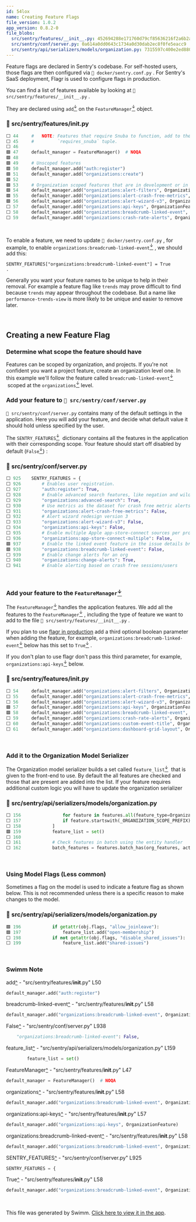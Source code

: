 ```yaml
---
id: 54lox
name: Creating Feature Flags
file_version: 1.0.2
app_version: 0.8.2-0
file_blobs:
  src/sentry/features/__init__.py: 452694288e171760d79cf85636216f2a6b2a95df
  src/sentry/conf/server.py: 0a614a0dd0643c1734a0d30dab2ec8f0fe5eacc9
  src/sentry/api/serializers/models/organization.py: 7315597c400e2ed8800b18c8e35fba67c466b47f
---
```


Feature flags are declared in Sentry's codebase. For self-hosted users, those flags are then configured via `📄 docker/sentry.conf.py` . For Sentry's SaaS deployment, Flagr is used to configure flags in production.

You can find a list of features available by looking at `📄 src/sentry/features/__init__.py` .

They are declared using `add`[<sup id="hylf3">↓</sup>](#f-hylf3) on the `FeatureManager`[<sup id="KmnaP">↓</sup>](#f-KmnaP) object.
<!-- NOTE-swimm-snippet: the lines below link your snippet to Swimm -->
### 📄 src/sentry/features/__init__.py
```python
⬜ 44     #   NOTE: Features that require Snuba to function, add to the
⬜ 45     #         `requires_snuba` tuple.
⬜ 46     
🟩 47     default_manager = FeatureManager()  # NOQA
🟩 48     
🟩 49     # Unscoped features
🟩 50     default_manager.add("auth:register")
🟩 51     default_manager.add("organizations:create")
🟩 52     
🟩 53     # Organization scoped features that are in development or in customer trials.
🟩 54     default_manager.add("organizations:alert-filters", OrganizationFeature)
🟩 55     default_manager.add("organizations:alert-crash-free-metrics", OrganizationFeature, True)
🟩 56     default_manager.add("organizations:alert-wizard-v3", OrganizationFeature, True)
⬜ 57     default_manager.add("organizations:api-keys", OrganizationFeature)
⬜ 58     default_manager.add("organizations:breadcrumb-linked-event", OrganizationFeature, True)
⬜ 59     default_manager.add("organizations:crash-rate-alerts", OrganizationFeature, True)
```

<br/>

To enable a feature, we need to update `📄 docker/sentry.conf.py` , for example, to enable `organizations:breadcrumb-linked-event`[<sup id="Zc1Nnq">↓</sup>](#f-Zc1Nnq) , we should add this:

```
SENTRY_FEATURES["organizations:breadcrumb-linked-event"] = True
.
```

Generally you want your feature names to be unique to help in their removal. For example a feature flag like `trends` may prove difficult to find because `trends` may appear throughout the codebase. But a name like `performance-trends-view` is more likely to be unique and easier to remove later.

<br/>

## Creating a new Feature Flag

### Determine what scope the feature should have

Features can be scoped by organization, and projects. If you're not confident you want a project feature, create an organization level one. In this example we'll follow the feature called `breadcrumb-linked-event`[<sup id="1JBuEK">↓</sup>](#f-1JBuEK)  scoped at the `organizations`[<sup id="Z2n9fPJ">↓</sup>](#f-Z2n9fPJ) level.

### Add your feature to `📄 src/sentry/conf/server.py`

`📄 src/sentry/conf/server.py` contains many of the default settings in the application. Here you will add your feature, and decide what default value it should hold unless specified by the user.

The `SENTRY_FEATURES`[<sup id="Z3CxwT">↓</sup>](#f-Z3CxwT)  dictionary contains all the features in the application with their corresponding scope. Your feature should start off disabled by default (`False`[<sup id="Z24Iltd">↓</sup>](#f-Z24Iltd)) :
<!-- NOTE-swimm-snippet: the lines below link your snippet to Swimm -->
### 📄 src/sentry/conf/server.py
```python
⬜ 925    SENTRY_FEATURES = {
⬜ 926        # Enables user registration.
⬜ 927        "auth:register": True,
⬜ 928        # Enable advanced search features, like negation and wildcard matching.
⬜ 929        "organizations:advanced-search": True,
⬜ 930        # Use metrics as the dataset for crash free metric alerts
⬜ 931        "organizations:alert-crash-free-metrics": False,
⬜ 932        # Alert wizard redesign version 3
⬜ 933        "organizations:alert-wizard-v3": False,
⬜ 934        "organizations:api-keys": False,
⬜ 935        # Enable multiple Apple app-store-connect sources per project.
⬜ 936        "organizations:app-store-connect-multiple": False,
🟩 937        # Enable the linked event feature in the issue details breadcrumb.
🟩 938        "organizations:breadcrumb-linked-event": False,
⬜ 939        # Enable change alerts for an org
⬜ 940        "organizations:change-alerts": True,
⬜ 941        # Enable alerting based on crash free sessions/users
```

<br/>

### Add your feature to the `FeatureManager`[<sup id="KmnaP">↓</sup>](#f-KmnaP)

The `FeatureManager`[<sup id="KmnaP">↓</sup>](#f-KmnaP) handles the application features. We add all the features to the `FeatureManager`[<sup id="KmnaP">↓</sup>](#f-KmnaP) , including the type of feature we want to add to the file `📄 src/sentry/features/__init__.py` .

If you plan to use [flagr in production](#enabling-your-feature-in-production) add a third optional boolean parameter when adding the feature, for example, `organizations:breadcrumb-linked-event`[<sup id="Zc1Nnq">↓</sup>](#f-Zc1Nnq) below has this set to `True`[<sup id="Z2hB0ax">↓</sup>](#f-Z2hB0ax) .

If you don't plan to use flagr don't pass this third parameter, for example, `organizations:api-keys`[<sup id="w6LTT">↓</sup>](#f-w6LTT) below.
<!-- NOTE-swimm-snippet: the lines below link your snippet to Swimm -->
### 📄 src/sentry/features/__init__.py
```python
⬜ 54     default_manager.add("organizations:alert-filters", OrganizationFeature)
⬜ 55     default_manager.add("organizations:alert-crash-free-metrics", OrganizationFeature, True)
⬜ 56     default_manager.add("organizations:alert-wizard-v3", OrganizationFeature, True)
🟩 57     default_manager.add("organizations:api-keys", OrganizationFeature)
🟩 58     default_manager.add("organizations:breadcrumb-linked-event", OrganizationFeature, True)
⬜ 59     default_manager.add("organizations:crash-rate-alerts", OrganizationFeature, True)
⬜ 60     default_manager.add("organizations:custom-event-title", OrganizationFeature)
⬜ 61     default_manager.add("organizations:dashboard-grid-layout", OrganizationFeature, True)
```

<br/>

### Add it to the Organization Model Serializer

The Organization model serializer builds a set called `feature_list`[<sup id="1HbxpY">↓</sup>](#f-1HbxpY)  that is given to the front-end to use. By default the all features are checked and those that are present are added into the list. If your feature requires additional custom logic you will have to update the organization serializer
<!-- NOTE-swimm-snippet: the lines below link your snippet to Swimm -->
### 📄 src/sentry/api/serializers/models/organization.py
<!-- collapsed -->

```python
⬜ 156                for feature in features.all(feature_type=OrganizationFeature).keys()
⬜ 157                if feature.startswith(_ORGANIZATION_SCOPE_PREFIX)
⬜ 158            ]
🟩 159            feature_list = set()
⬜ 160    
⬜ 161            # Check features in batch using the entity handler
⬜ 162            batch_features = features.batch_has(org_features, actor=user, organization=obj)
```

<br/>

### Using Model Flags (Less common)

Sometimes a flag on the model is used to indicate a feature flag as shown below. This is not recommended unless there is a specific reason to make changes to the model.
<!-- NOTE-swimm-snippet: the lines below link your snippet to Swimm -->
### 📄 src/sentry/api/serializers/models/organization.py
```python
🟩 196            if getattr(obj.flags, "allow_joinleave"):
🟩 197                feature_list.add("open-membership")
⬜ 198            if not getattr(obj.flags, "disable_shared_issues"):
⬜ 199                feature_list.add("shared-issues")
```

<br/>

<!-- THIS IS AN AUTOGENERATED SECTION. DO NOT EDIT THIS SECTION DIRECTLY -->
### Swimm Note

<span id="f-hylf3">add</span>[^](#hylf3) - "src/sentry/features/__init__.py" L50
```python
default_manager.add("auth:register")
```

<span id="f-1JBuEK">breadcrumb-linked-event</span>[^](#1JBuEK) - "src/sentry/features/__init__.py" L58
```python
default_manager.add("organizations:breadcrumb-linked-event", OrganizationFeature, True)
```

<span id="f-Z24Iltd">False</span>[^](#Z24Iltd) - "src/sentry/conf/server.py" L938
```python
    "organizations:breadcrumb-linked-event": False,
```

<span id="f-1HbxpY">feature_list</span>[^](#1HbxpY) - "src/sentry/api/serializers/models/organization.py" L159
```python
        feature_list = set()
```

<span id="f-KmnaP">FeatureManager</span>[^](#KmnaP) - "src/sentry/features/__init__.py" L47
```python
default_manager = FeatureManager()  # NOQA
```

<span id="f-Z2n9fPJ">organizations</span>[^](#Z2n9fPJ) - "src/sentry/features/__init__.py" L58
```python
default_manager.add("organizations:breadcrumb-linked-event", OrganizationFeature, True)
```

<span id="f-w6LTT">organizations:api-keys</span>[^](#w6LTT) - "src/sentry/features/__init__.py" L57
```python
default_manager.add("organizations:api-keys", OrganizationFeature)
```

<span id="f-Zc1Nnq">organizations:breadcrumb-linked-event</span>[^](#Zc1Nnq) - "src/sentry/features/__init__.py" L58
```python
default_manager.add("organizations:breadcrumb-linked-event", OrganizationFeature, True)
```

<span id="f-Z3CxwT">SENTRY_FEATURES</span>[^](#Z3CxwT) - "src/sentry/conf/server.py" L925
```python
SENTRY_FEATURES = {
```

<span id="f-Z2hB0ax">True</span>[^](#Z2hB0ax) - "src/sentry/features/__init__.py" L58
```python
default_manager.add("organizations:breadcrumb-linked-event", OrganizationFeature, True)
```

<br/>

This file was generated by Swimm. [Click here to view it in the app](https://app.swimm.io/repos/Z2l0aHViJTNBJTNBc2VudHJ5JTNBJTNBc3dpbW1pbw==/docs/54lox).